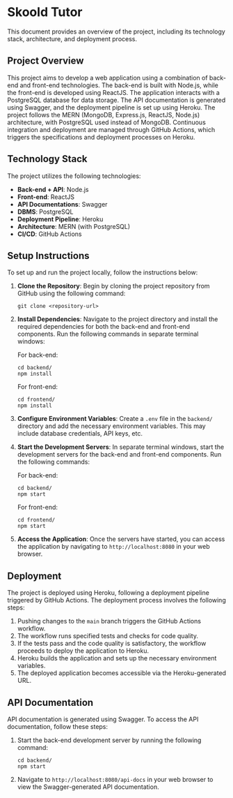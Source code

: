 # Skoold Tutor

This document provides an overview of the project, including its technology stack, architecture, and deployment process.

## Project Overview

This project aims to develop a web application using a combination of back-end and front-end technologies. The back-end is built with Node.js, while the front-end is developed using ReactJS. The application interacts with a PostgreSQL database for data storage. The API documentation is generated using Swagger, and the deployment pipeline is set up using Heroku. The project follows the MERN (MongoDB, Express.js, ReactJS, Node.js) architecture, with PostgreSQL used instead of MongoDB. Continuous integration and deployment are managed through GitHub Actions, which triggers the specifications and deployment processes on Heroku.

## Technology Stack

The project utilizes the following technologies:

- **Back-end + API**: Node.js
- **Front-end**: ReactJS
- **API Documentations**: Swagger
- **DBMS**: PostgreSQL
- **Deployment Pipeline**: Heroku
- **Architecture**: MERN (with PostgreSQL)
- **CI/CD**: GitHub Actions

## Setup Instructions

To set up and run the project locally, follow the instructions below:

1. **Clone the Repository**: Begin by cloning the project repository from GitHub using the following command:

   ```
   git clone <repository-url>
   ```

2. **Install Dependencies**: Navigate to the project directory and install the required dependencies for both the back-end and front-end components. Run the following commands in separate terminal windows:

   For back-end:
   ```
   cd backend/
   npm install
   ```

   For front-end:
   ```
   cd frontend/
   npm install
   ```

3. **Configure Environment Variables**: Create a `.env` file in the `backend/` directory and add the necessary environment variables. This may include database credentials, API keys, etc.

4. **Start the Development Servers**: In separate terminal windows, start the development servers for the back-end and front-end components. Run the following commands:

   For back-end:
   ```
   cd backend/
   npm start
   ```

   For front-end:
   ```
   cd frontend/
   npm start
   ```

5. **Access the Application**: Once the servers have started, you can access the application by navigating to `http://localhost:8080` in your web browser.

## Deployment

The project is deployed using Heroku, following a deployment pipeline triggered by GitHub Actions. The deployment process involves the following steps:

1. Pushing changes to the `main` branch triggers the GitHub Actions workflow.
2. The workflow runs specified tests and checks for code quality.
3. If the tests pass and the code quality is satisfactory, the workflow proceeds to deploy the application to Heroku.
4. Heroku builds the application and sets up the necessary environment variables.
5. The deployed application becomes accessible via the Heroku-generated URL.

## API Documentation

API documentation is generated using Swagger. To access the API documentation, follow these steps:

1. Start the back-end development server by running the following command:

   ```
   cd backend/
   npm start
   ```

2. Navigate to `http://localhost:8080/api-docs` in your web browser to view the Swagger-generated API documentation.
